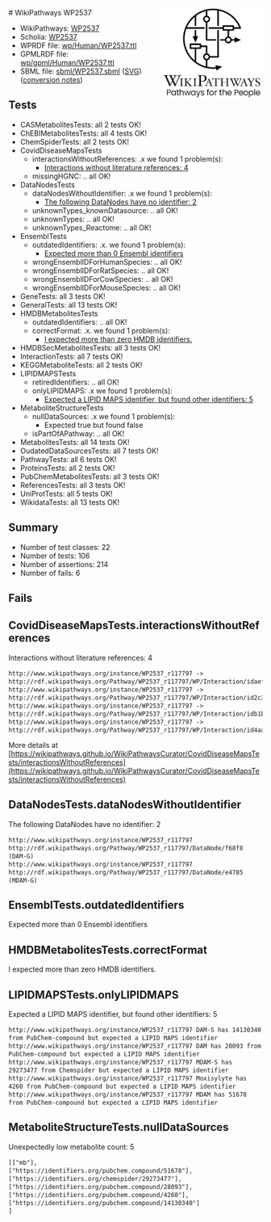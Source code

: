 <img style="float: right; width: 200px" src="../logo.png" />
# WikiPathways WP2537

* WikiPathways: [WP2537](https://identifiers.org/wikipathways:WP2537)
* Scholia: [WP2537](https://scholia.toolforge.org/wikipathways/WP2537)
* WPRDF file: [wp/Human/WP2537.ttl](../wp/Human/WP2537.ttl)
* GPMLRDF file: [wp/gpml/Human/WP2537.ttl](../wp/gpml/Human/WP2537.ttl)
* SBML file: [sbml/WP2537.sbml](../sbml/WP2537.sbml) ([SVG](../sbml/WP2537.svg)) ([conversion notes](../sbml/WP2537.txt))

## Tests
* CASMetabolitesTests: all 2 tests OK!
* ChEBIMetabolitesTests: all 4 tests OK!
* ChemSpiderTests: all 2 tests OK!
* CovidDiseaseMapsTests
    * interactionsWithoutReferences: .x we found 1 problem(s):
        * [Interactions without literature references: 4](#2e295932)
    * missingHGNC: .. all OK!
* DataNodesTests
    * dataNodesWithoutIdentifier: .x we found 1 problem(s):
        * [The following DataNodes have no identifier: 2](#d2d32fa1)
    * unknownTypes_knownDatasource: .. all OK!
    * unknownTypes: .. all OK!
    * unknownTypes_Reactome: .. all OK!
* EnsemblTests
    * outdatedIdentifiers: .x. we found 1 problem(s):
        * [Expected more than 0 Ensembl identifiers](#f44398b7)
    * wrongEnsemblIDForHumanSpecies: .. all OK!
    * wrongEnsemblIDForRatSpecies: .. all OK!
    * wrongEnsemblIDForCowSpecies: .. all OK!
    * wrongEnsemblIDForMouseSpecies: .. all OK!
* GeneTests: all 3 tests OK!
* GeneralTests: all 13 tests OK!
* HMDBMetabolitesTests
    * outdatedIdentifiers: .. all OK!
    * correctFormat: .x. we found 1 problem(s):
        * [I expected more than zero HMDB identifiers.](#ad154c1e)
* HMDBSecMetabolitesTests: all 3 tests OK!
* InteractionTests: all 7 tests OK!
* KEGGMetaboliteTests: all 2 tests OK!
* LIPIDMAPSTests
    * retiredIdentifiers: .. all OK!
    * onlyLIPIDMAPS: .x we found 1 problem(s):
        * [Expected a LIPID MAPS identifier, but found other identifiers: 5](#48cc60bc)
* MetaboliteStructureTests
    * nullDataSources: .x we found 1 problem(s):
        * Expected true but found false
    * isPartOfAPathway: .. all OK!
* MetabolitesTests: all 14 tests OK!
* OudatedDataSourcesTests: all 7 tests OK!
* PathwayTests: all 6 tests OK!
* ProteinsTests: all 2 tests OK!
* PubChemMetabolitesTests: all 3 tests OK!
* ReferencesTests: all 3 tests OK!
* UniProtTests: all 5 tests OK!
* WikidataTests: all 13 tests OK!


## Summary

* Number of test classes: 22
* Number of tests: 106
* Number of assertions: 214
* Number of fails: 6

## Fails

<a name="2e295932" />

## CovidDiseaseMapsTests.interactionsWithoutReferences

Interactions without literature references: 4
```
http://www.wikipathways.org/instance/WP2537_r117797 -> http://rdf.wikipathways.org/Pathway/WP2537_r117797/WP/Interaction/idaef50174
http://www.wikipathways.org/instance/WP2537_r117797 -> http://rdf.wikipathways.org/Pathway/WP2537_r117797/WP/Interaction/id2c31d3f6
http://www.wikipathways.org/instance/WP2537_r117797 -> http://rdf.wikipathways.org/Pathway/WP2537_r117797/WP/Interaction/idb1b54e66
http://www.wikipathways.org/instance/WP2537_r117797 -> http://rdf.wikipathways.org/Pathway/WP2537_r117797/WP/Interaction/id4aa10a34
```

More details at [https://wikipathways.github.io/WikiPathwaysCurator/CovidDiseaseMapsTests/interactionsWithoutReferences](https://wikipathways.github.io/WikiPathwaysCurator/CovidDiseaseMapsTests/interactionsWithoutReferences)

<a name="d2d32fa1" />

## DataNodesTests.dataNodesWithoutIdentifier

The following DataNodes have no identifier: 2
```
http://www.wikipathways.org/instance/WP2537_r117797 http://rdf.wikipathways.org/Pathway/WP2537_r117797/DataNode/f68f8 (DAM-G)
http://www.wikipathways.org/instance/WP2537_r117797 http://rdf.wikipathways.org/Pathway/WP2537_r117797/DataNode/e4785 (MDAM-G)
```

<a name="f44398b7" />

## EnsemblTests.outdatedIdentifiers

Expected more than 0 Ensembl identifiers
<a name="ad154c1e" />

## HMDBMetabolitesTests.correctFormat

I expected more than zero HMDB identifiers.
<a name="48cc60bc" />

## LIPIDMAPSTests.onlyLIPIDMAPS

Expected a LIPID MAPS identifier, but found other identifiers: 5
```
http://www.wikipathways.org/instance/WP2537_r117797 DAM-S has 14130340 from PubChem-compound but expected a LIPID MAPS identifier
http://www.wikipathways.org/instance/WP2537_r117797 DAM has 28093 from PubChem-compound but expected a LIPID MAPS identifier
http://www.wikipathways.org/instance/WP2537_r117797 MDAM-S has 29273477 from Chemspider but expected a LIPID MAPS identifier
http://www.wikipathways.org/instance/WP2537_r117797 Moxisylyte has 4260 from PubChem-compound but expected a LIPID MAPS identifier
http://www.wikipathways.org/instance/WP2537_r117797 MDAM has 51678 from PubChem-compound but expected a LIPID MAPS identifier
```

<a name="d325af8b" />

## MetaboliteStructureTests.nullDataSources

Unexpectedly low metabolite count: 5
```
[["mb"],
["https://identifiers.org/pubchem.compound/51678"],
["https://identifiers.org/chemspider/29273477"],
["https://identifiers.org/pubchem.compound/28093"],
["https://identifiers.org/pubchem.compound/4260"],
["https://identifiers.org/pubchem.compound/14130340"]
]
```

